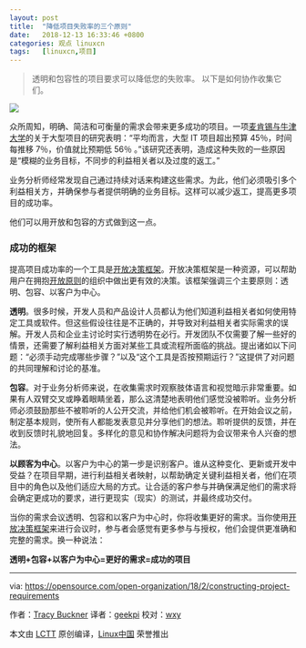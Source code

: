 ```yaml
---
layout: post
title:	"降低项目失败率的三个原则"
date:	2018-12-13 16:33:46 +0800 
categories:	观点 linuxcn 
tags:	[linuxcn,项目]
---
```




> 
> 透明和包容性的项目要求可以降低您的失败率。 以下是如何协作收集它们。
> 
> 
> 


![](/Asserts/Images//attachment/album/201812/13/163341meoeovjyfpjdhody.jpg)


众所周知，明确、简洁和可衡量的需求会带来更多成功的项目。一项[麦肯锡与牛津大学](http://calleam.com/WTPF/?page_id=1445)的关于大型项目的研究表明：“平均而言，大型 IT 项目超出预算 45％，时间每推移 7％，价值就比预期低 56％ 。”该研究还表明，造成这种失败的一些原因是“模糊的业务目标，不同步的利益相关者以及过度的返工。”


业务分析师经常发现自己通过持续对话来构建这些需求。为此，他们必须吸引多个利益相关方，并确保参与者提供明确的业务目标。这样可以减少返工，提高更多项目的成功率。


他们可以用开放和包容的方式做到这一点。


### 成功的框架


提高项目成功率的一个工具是[开放决策框架](https://opensource.com/open-organization/resources/open-decision-framework)。开放决策框架是一种资源，可以帮助用户在拥抱[开放原则](https://opensource.com/open-organization/resources/open-org-definition)的组织中做出更有效的决策。该框架强调三个主要原则：透明、包容、以客户为中心。


**透明**。很多时候，开发人员和产品设计人员都认为他们知道利益相关者如何使用特定工具或软件。但这些假设往往是不正确的，并导致对利益相关者实际需求的误解。开发人员和企业主讨论时实行透明势在必行。开发团队不仅需要了解一些好的情景，还需要了解利益相关方面对某些工具或流程所面临的挑战。提出诸如以下问题：“必须手动完成哪些步骤？”以及“这个工具是否按预期运行？”这提供了对问题的共同理解和讨论的基准。


**包容**。对于业务分析师来说，在收集需求时观察肢体语言和视觉暗示非常重要。如果有人双臂交叉或睁着眼睛坐着，那么这清楚地表明他们感觉没被聆听。业务分析师必须鼓励那些不被聆听的人公开交流，并给他们机会被聆听。在开始会议之前，制定基本规则，使所有人都能发表意见并分享他们的想法。聆听提供的反馈，并在收到反馈时礼貌地回复。多样化的意见和协作解决问题将为会议带来令人兴奋的想法。


**以顾客为中心**。以客户为中心的第一步是识别客户。谁从这种变化、更新或开发中受益？在项目早期，进行利益相关者映射，以帮助确定关键利益相关者，他们在项目中的角色以及他们适应大局的方式。让合适的客户参与并确保满足他们的需求将会确定更成功的要求，进行更现实（现实）的测试，并最终成功交付。


当你的需求会议透明、包容和以客户为中心时，你将收集更好的需求。当你使用[开放决策框架](https://opensource.com/open-organization/16/6/introducing-open-decision-framework)来进行会议时，参与者会感觉有更多参与与授权，他们会提供更准确和完整的需求。换一种说法：


**透明+包容+以客户为中心=更好的需求=成功的项目**




---


via: <https://opensource.com/open-organization/18/2/constructing-project-requirements>


作者：[Tracy Buckner](https://opensource.com/users/tracyb) 译者：[geekpi](https://github.com/geekpi) 校对：[wxy](https://github.com/wxy)


本文由 [LCTT](https://github.com/LCTT/TranslateProject) 原创编译，[Linux中国](https://linux.cn/) 荣誉推出
